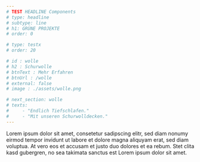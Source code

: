 ```yaml
---
# TEST HEADLINE Components
# type: headline
# subtype: line
# h1: GRÜNE PROJEKTE
# order: 0

# type: testx
# order: 20

# id : wolle
# h2 : Schurwolle
# btnText : Mehr Erfahren
# btnUrl : /wolle
# external: false
# image : ./assets/wolle.png

# next_section: wolle
# texts:
#     - "Endlich Tiefschlafen."
#     - "Mit unseren Schurwolldecken."
---
```

Lorem ipsum dolor sit amet, consetetur sadipscing elitr, sed diam nonumy eirmod tempor invidunt ut labore et dolore magna aliquyam erat, sed diam voluptua. At vero eos et accusam et justo duo dolores et ea rebum. Stet clita kasd gubergren, no sea takimata sanctus est Lorem ipsum dolor sit amet. 